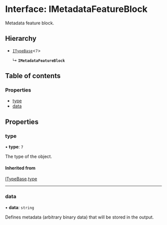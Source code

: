 # Interface: IMetadataFeatureBlock

Metadata feature block.

## Hierarchy

- [`ITypeBase`](ITypeBase.md)<``7``\>

  ↳ **`IMetadataFeatureBlock`**

## Table of contents

### Properties

- [type](IMetadataFeatureBlock.md#type)
- [data](IMetadataFeatureBlock.md#data)

## Properties

### type

• **type**: ``7``

The type of the object.

#### Inherited from

[ITypeBase](ITypeBase.md).[type](ITypeBase.md#type)

___

### data

• **data**: `string`

Defines metadata (arbitrary binary data) that will be stored in the output.
